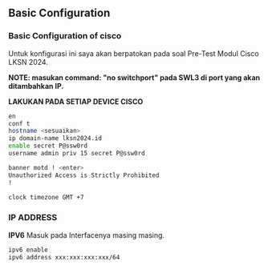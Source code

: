 ## Basic Configuration
### Basic Configuration of cisco
Untuk konfigurasi ini saya akan berpatokan pada soal Pre-Test Modul Cisco LKSN 2024.

**NOTE: masukan command: "no switchport" pada SWL3 di port yang akan ditambahkan IP.**

**LAKUKAN PADA SETIAP DEVICE CISCO**
```bash
en
conf t
hostname <sesuaikan>
ip domain-name lksn2024.id
enable secret P@ssw0rd
username admin priv 15 secret P@ssw0rd

banner motd ! <enter>
Unauthorized Access is Strictly Prohibited
!

clock timezone GMT +7
```
### IP ADDRESS

**IPV6**
Masuk pada Interfacenya masing masing.
```bash
ipv6 enable
ipv6 address xxx:xxx:xxx:xxx/64
```
